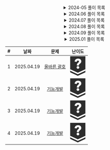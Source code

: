 <div align="center">

<details>
<summary>2024-05 풀이 목록</summary>
  
| #  | 날짜 | 문제 | 난이도 |
|:---:|:---:|:---:|:---:|
| 1 | 2024.05.21 | [스도쿠](https://www.acmicpc.net/problem/2580) | <div align="center" ><img src="https://github.com/mag123c/Codingtest/blob/main/icon/12.svg" /></div> |
| 2 | 2024.05.21 | [N-Queen](https://www.acmicpc.net/problem/9663) | <div align="center"><img src="https://github.com/mag123c/Codingtest/blob/main/icon/12.svg" /></div> |
| 3 | 2024.05.22 | [01타일](https://www.acmicpc.net/problem/1904) | <div align="center"><img src="https://github.com/mag123c/Codingtest/blob/main/icon/8.svg" /></div> |
| 4 | 2024.05.22 | [신나는 함수 실행](https://www.acmicpc.net/problem/9184) | <div align="center"><img src="https://github.com/mag123c/Codingtest/blob/main/icon/9.svg" /></div> |
| 5 | 2024.05.22 | [알고리즘 수업 - 피보나치 수 1](https://www.acmicpc.net/problem/24416) | <div align="center"><img src="https://github.com/mag123c/Codingtest/blob/main/icon/5.svg" /></div> |
| 6 | 2024-05-23 | [연속합](https://www.acmicpc.net/problem/1912) | <div align="center"><img src="https://github.com/mag123c/Codingtest/blob/main/icon/9.svg" /></div> |
| 7 | 2024-05-23 | [포도주 시식](https://www.acmicpc.net/problem/2156) | <div align="center"><img src="https://github.com/mag123c/Codingtest/blob/main/icon/10.svg" /></div> |
| 8 | 2024-05-24 | [쉬운 계단 수](https://www.acmicpc.net/problem/10844) | <div align="center"><img src="https://github.com/mag123c/Codingtest/blob/main/icon/10.svg" /></div> |
| 9 | 2024-05-24 | [가장 긴 증가하는 부분 수열](https://www.acmicpc.net/problem/11053) | <div align="center"><img src="https://github.com/mag123c/Codingtest/blob/main/icon/9.svg" /></div> |
| 10 | 2024-05-24 | [가장 긴 바이토닉 부분 수열](https://www.acmicpc.net/problem/11054) | <div align="center"><img src="https://github.com/mag123c/Codingtest/blob/main/icon/12.svg" /></div> |
| 11 | 2024-05-25 | [평범한 배낭](https://www.acmicpc.net/problem/12865) | <div align="center"><img src="https://github.com/mag123c/Codingtest/blob/main/icon/11.svg" /></div> |
| 12 | 2024-05-26 | [LCS](https://www.acmicpc.net/problem/1958) | <div align="center"><img src="https://github.com/mag123c/Codingtest/blob/main/icon/11.svg" /></div> |
| 13 | 2024-05-27 | [전깃줄](https://www.acmicpc.net/problem/1365) | <div align="center"><img src="https://github.com/mag123c/Codingtest/blob/main/icon/11.svg" /></div> |
| 14 | 2024-05-27 | [수열](https://www.acmicpc.net/problem/1015) | <div align="center"><img src="https://github.com/mag123c/Codingtest/blob/main/icon/8.svg" /></div> |
| 15 | 2024-05-28 | [인간-컴퓨터 상호작용](https://www.acmicpc.net/problem/16139) | <div align="center"><img src="https://github.com/mag123c/Codingtest/blob/main/icon/10.svg" /></div> |
| 16 | 2024-05-28 | [체스판 다시 칠하기 2](https://www.acmicpc.net/problem/25682) | <div align="center"><img src="https://github.com/mag123c/Codingtest/blob/main/icon/11.svg" /></div> |
| 17 | 2024-05-28 | [평균](https://www.acmicpc.net/problem/1546) | <div align="center"><img src="https://github.com/mag123c/Codingtest/blob/main/icon/5.svg" /></div> |
| 18 | 2024-05-28 | [최대공약수와 최소공배수](https://www.acmicpc.net/problem/2609) | <div align="center"><img src="https://github.com/mag123c/Codingtest/blob/main/icon/5.svg" /></div> |
| 19 | 2024-05-28 | [직각삼각형](https://www.acmicpc.net/problem/1711) | <div align="center"><img src="https://github.com/mag123c/Codingtest/blob/main/icon/3.svg" /></div> |
| 20 | 2024-05-28 | [이항 계수 1](https://www.acmicpc.net/problem/11050) | <div align="center"><img src="https://github.com/mag123c/Codingtest/blob/main/icon/5.svg" /></div> |
| 21 | 2024-05-28 | [부녀회장이 될테야](https://www.acmicpc.net/problem/2775) | <div align="center"><img src="https://github.com/mag123c/Codingtest/blob/main/icon/5.svg" /></div> |
| 22 | 2024-05-29 | [Hashing](https://www.acmicpc.net/problem/5053) | <div align="center"><img src="https://github.com/mag123c/Codingtest/blob/main/icon/4.svg" /></div> |
| 23 | 2024-05-29 | [덩치](https://www.acmicpc.net/problem/7568) | <div align="center"><img src="https://github.com/mag123c/Codingtest/blob/main/icon/6.svg" /></div> |
| 24 | 2024-05-29 | [팩토리얼 0의 개수](https://www.acmicpc.net/problem/1676) | <div align="center"><img src="https://github.com/mag123c/Codingtest/blob/main/icon/6.svg" /></div> |
| 25 | 2024-05-29 | [용액](https://www.acmicpc.net/problem/2467) | <div align="center"><img src="https://github.com/mag123c/Codingtest/blob/main/icon/11.svg" /></div> |
| 26 | 2024-05-29 | [주유소](https://www.acmicpc.net/problem/13305) | <div align="center"><img src="https://github.com/mag123c/Codingtest/blob/main/icon/8.svg" /></div> |
| 27 | 2024-05-30 | [색종이 만들기](https://www.acmicpc.net/problem/2630) | <div align="center"><img src="https://github.com/mag123c/Codingtest/blob/main/icon/9.svg" /></div> |
| 28 | 2024-05-30 | [쿼드트리](https://www.acmicpc.net/problem/1992) | <div align="center"><img src="https://github.com/mag123c/Codingtest/blob/main/icon/10.svg" /></div> |
| 29 | 2024-05-30 | [종이의 개수](https://www.acmicpc.net/problem/1780) | <div align="center"><img src="https://github.com/mag123c/Codingtest/blob/main/icon/9.svg" /></div> |
| 30 | 2024-05-30 | [행렬 곱셈](https://www.acmicpc.net/problem/2740) | <div align="center"><img src="https://github.com/mag123c/Codingtest/blob/main/icon/6.svg" /></div> |
| 31 | 2024-05-30 | [행렬 제곱](https://www.acmicpc.net/problem/10830) | <div align="center"><img src="https://github.com/mag123c/Codingtest/blob/main/icon/12.svg" /></div> |
| 32 | 2024-05-31 | [피보나치 수 6](https://www.acmicpc.net/problem/11444) | <div align="center"><img src="https://github.com/mag123c/Codingtest/blob/main/icon/14.svg" /></div> |
| 33 | 2024-05-31 | [공유기 설치](https://www.acmicpc.net/problem/2110) | <div align="center"><img src="https://github.com/mag123c/Codingtest/blob/main/icon/12.svg" /></div> |
| 34 | 2024-05-31 | [2×n 타일링 2](https://www.acmicpc.net/problem/11726) | <div align="center"><img src="https://github.com/mag123c/Codingtest/blob/main/icon/8.svg" /></div> |
| 35 | 2024-05-31 | [헌내기는 친구가 필요해](https://www.acmicpc.net/problem/21736) | <div align="center"><img src="https://github.com/mag123c/Codingtest/blob/main/icon/9.svg" /></div> |
</details>

<details>
<summary>2024.06 풀이 목록</summary>
  
| #  | 날짜 | 문제 | 난이도 |
|:---:|:---:|:---:|:---:|
| 1 | 2024-06-01 | [단지번호붙이기](https://www.acmicpc.net/problem/2667) | <div align="center"><img src="https://github.com/mag123c/Codingtest/blob/main/icon/10.svg" /></div> |
| 2 | 2024-06-02 | [두 수의 합](https://www.acmicpc.net/problem/3273) | <div align="center"><img src="https://github.com/mag123c/Codingtest/blob/main/icon/8.svg" /></div> |
| 3 | 2024-06-02 | [두 용액](https://www.acmicpc.net/problem/2470) | <div align="center"><img src="https://github.com/mag123c/Codingtest/blob/main/icon/11.svg" /></div> |
| 4 | 2024-06-02 | [부분합](https://www.acmicpc.net/problem/1806) | <div align="center"><img src="https://github.com/mag123c/Codingtest/blob/main/icon/12.svg" /></div> |
| 5 | 2024-06-03 | [iCow](https://www.acmicpc.net/problem/6161) | <div align="center"><img src="https://github.com/mag123c/Codingtest/blob/main/icon/6.svg" /></div> |
| 6 | 2024-06-03 | [카잉 달력](https://www.acmicpc.net/problem/6064) | <div align="center"><img src="https://github.com/mag123c/Codingtest/blob/main/icon/10.svg" /></div> |
| 7 | 2024-06-03 | [토마토](https://www.acmicpc.net/problem/7569) | <div align="center"><img src="https://github.com/mag123c/Codingtest/blob/main/icon/11.svg" /></div> |
| 8 | 2024-06-04 | [이중 우선순위 큐](https://www.acmicpc.net/problem/7662) | <div align="center"><img src="https://github.com/mag123c/Codingtest/blob/main/icon/12.svg" /></div> |
| 9 | 2024-06-05 | [과일 탕후루](https://www.acmicpc.net/problem/30804) | <div align="center"><img src="https://github.com/mag123c/Codingtest/blob/main/icon/9.svg" /></div> |
| 10 | 2024-06-06 | [트리 순회](https://www.acmicpc.net/problem/1991) | <div align="center"><img src="https://github.com/mag123c/Codingtest/blob/main/icon/10.svg" /></div> |
| 11 | 2024-06-07 | [팩토리얼](https://www.acmicpc.net/problem/10872) | <div align="center"><img src="https://github.com/mag123c/Codingtest/blob/main/icon/3.svg" /></div> |
| 12 | 2024.06.08 | [숨바꼭질 3](https://www.acmicpc.net/problem/13549) | <div align="center"><img src="https://github.com/mag123c/Codingtest/blob/main/icon/11.svg" /></div> |
| 13 | 2024.06.08 | [알고스팟](https://www.acmicpc.net/problem/1261) | <div align="center"><img src="https://github.com/mag123c/Codingtest/blob/main/icon/12.svg" /></div> |
| 14 | 2024.06.09 | [미로만들기](https://www.acmicpc.net/problem/2665) | <div align="center"><img src="https://github.com/mag123c/Codingtest/blob/main/icon/12.svg" /></div> |
| 15 | 2024.06.09 | [파티](https://www.acmicpc.net/problem/1238) | <div align="center"><img src="https://github.com/mag123c/Codingtest/blob/main/icon/13.svg" /></div> |
| 16 | 2024.06.09 | [파티](https://www.acmicpc.net/problem/1238) | <div align="center"><img src="https://github.com/mag123c/Codingtest/blob/main/icon/13.svg" /></div> |
| 17 | 2024.06.10 | [트리의 지름](https://www.acmicpc.net/problem/1167) | <div align="center"><img src="https://github.com/mag123c/Codingtest/blob/main/icon/14.svg" /></div> |
| 18 | 2024.06.11 | [최단경로](https://www.acmicpc.net/problem/1753) | <div align="center"><img src="https://github.com/mag123c/Codingtest/blob/main/icon/12.svg" /></div> |
| 19 | 2024.06.12 | [가장 긴 증가하는 부분 수열 2](https://www.acmicpc.net/problem/12015) | <div align="center"><img src="https://github.com/mag123c/Codingtest/blob/main/icon/14.svg" /></div> |
| 20 | 2024.06.12 | [가장 긴 증가하는 부분 수열 3](https://www.acmicpc.net/problem/12738) | <div align="center"><img src="https://github.com/mag123c/Codingtest/blob/main/icon/14.svg" /></div> |
| 21 | 2024.06.12 | [가장 긴 증가하는 부분 수열 4](https://www.acmicpc.net/problem/14002) | <div align="center"><img src="https://github.com/mag123c/Codingtest/blob/main/icon/12.svg" /></div> |
| 22 | 2024.06.13 | [트리의 지름](https://www.acmicpc.net/problem/1167) | <div align="center"><img src="https://github.com/mag123c/Codingtest/blob/main/icon/12.svg" /></div> |
| 23 | 2024.06.14 | [타임머신](https://www.acmicpc.net/problem/1440) | <div align="center"><img src="https://github.com/mag123c/Codingtest/blob/main/icon/12.svg" /></div> |
| 24 | 2024.06.14 | [웜홀](https://www.acmicpc.net/problem/1865) | <div align="center"><img src="https://github.com/mag123c/Codingtest/blob/main/icon/13.svg" /></div> |
| 25 | 2024.06.15 | [벽 부수고 이동하기](https://www.acmicpc.net/problem/2206) | <div align="center"><img src="https://github.com/mag123c/Codingtest/blob/main/icon/13.svg" /></div> |
| 26 | 2024.06.16 | [플로이드](https://www.acmicpc.net/problem/6091) | <div align="center"><img src="https://github.com/mag123c/Codingtest/blob/main/icon/12.svg" /></div> |
| 27 | 2024.06.16 | [TV 크기](https://www.acmicpc.net/problem/1297) | <div align="center"><img src="https://github.com/mag123c/Codingtest/blob/main/icon/4.svg" /></div> |
| 28 | 2024.06.16 | [오각형, 오각형, 오각형…](https://www.acmicpc.net/problem/1964) | <div align="center"><img src="https://github.com/mag123c/Codingtest/blob/main/icon/4.svg" /></div> |
| 29 | 2024.06.16 | [평점 변환](https://www.acmicpc.net/problem/31799) | <div align="center"><img src="https://github.com/mag123c/Codingtest/blob/main/icon/6.svg" /></div> |
| 30 | 2024.06.16 | [Trip Odometer](https://www.acmicpc.net/problem/2765) | <div align="center"><img src="https://github.com/mag123c/Codingtest/blob/main/icon/6.svg" /></div> |
| 31 | 2024.06.16 | [차집합](https://www.acmicpc.net/problem/1269) | <div align="center"><img src="https://github.com/mag123c/Codingtest/blob/main/icon/7.svg" /></div> |
| 32 | 2024.06.16 | [회전하는 큐](https://www.acmicpc.net/problem/1021) | <div align="center"><img src="https://github.com/mag123c/Codingtest/blob/main/icon/8.svg" /></div> |
| 33 | 2024.06.17 | [tomo](https://www.acmicpc.net/problem/1172) | <div align="center"><img src="https://github.com/mag123c/Codingtest/blob/main/icon/8.svg" /></div> |
| 34 | 2024.06.17 | [생태학](https://www.acmicpc.net/problem/4358) | <div align="center"><img src="https://github.com/mag123c/Codingtest/blob/main/icon/9.svg" /></div> |
| 35 | 2024.06.17 | [웜홀](https://www.acmicpc.net/problem/1865) | <div align="center"><img src="https://github.com/mag123c/Codingtest/blob/main/icon/13.svg" /></div> |
| 36 | 2024.06.18 | [후위 표기식](https://www.acmicpc.net/problem/1918) | <div align="center"><img src="https://github.com/mag123c/Codingtest/blob/main/icon/14.svg" /></div> |
| 37 | 2024.06.19 | [내려가기](https://www.acmicpc.net/problem/2096) | <div align="center"><img src="https://github.com/mag123c/Codingtest/blob/main/icon/11.svg" /></div> |
| 38 | 2024.06.20 | [치킨 배달](https://www.acmicpc.net/problem/15686) | <div align="center"><img src="https://github.com/mag123c/Codingtest/blob/main/icon/11.svg" /></div> |
| 39 | 2024.06.20 | [파이프 옮기기 1](https://www.acmicpc.net/problem/17070) | <div align="center"><img src="https://github.com/mag123c/Codingtest/blob/main/icon/11.svg" /></div> |
| 40 | 2024.06.21 | [전깃줄 - 2](https://www.acmicpc.net/problem/1365) | <div align="center"><img src="https://github.com/mag123c/Codingtest/blob/main/icon/16.svg" /></div> |
| 41 | 2024.06.22 | [알파벳](https://www.acmicpc.net/problem/1262) | <div align="center"><img src="https://github.com/mag123c/Codingtest/blob/main/icon/12.svg" /></div> |
| 42 | 2024.06.23 | [별 찍기 - 11](https://www.acmicpc.net/problem/2438) | <div align="center"><img src="https://github.com/mag123c/Codingtest/blob/main/icon/12.svg" /></div> |
| 43 | 2024.06.23 | [문자열 폭발](https://www.acmicpc.net/problem/9935) | <div align="center"><img src="https://github.com/mag123c/Codingtest/blob/main/icon/12.svg" /></div> |
| 44 | 2024.06.24 | [이진 검색 트리](https://www.acmicpc.net/problem/1539) | <div align="center"><img src="https://github.com/mag123c/Codingtest/blob/main/icon/12.svg" /></div> |
| 45 | 2024.06.24 | [치즈](https://www.acmicpc.net/problem/2636) | <div align="center"><img src="https://github.com/mag123c/Codingtest/blob/main/icon/13.svg" /></div> |
| 46 | 2024.06.25 | [숨바꼭질 2](https://www.acmicpc.net/problem/12851) | <div align="center"><img src="https://github.com/mag123c/Codingtest/blob/main/icon/12.svg" /></div> |
| 47 | 2024.06.26 | [제리와 톰](https://www.acmicpc.net/problem/16430) | <div align="center"><img src="https://github.com/mag123c/Codingtest/blob/main/icon/1.svg" /></div> |
| 48 | 2024.06.26 | [조교는 새디스트야!!](https://www.acmicpc.net/problem/14656) | <div align="center"><img src="https://github.com/mag123c/Codingtest/blob/main/icon/3.svg" /></div> |
| 49 | 2024.06.26 | [미아 노트](https://www.acmicpc.net/problem/20114) | <div align="center"><img src="https://github.com/mag123c/Codingtest/blob/main/icon/6.svg" /></div> |
| 50 | 2024.06.28 | [멘토와 멘티](https://www.acmicpc.net/problem/26265) | <div align="center"><img src="https://github.com/mag123c/Codingtest/blob/main/icon/6.svg" /></div> |
| 51 | 2024.06.29 | [단어 개수 세기](https://www.acmicpc.net/problem/19844) | <div align="center"><img src="https://github.com/mag123c/Codingtest/blob/main/icon/7.svg" /></div> |
| 52 | 2024.06.29 | [재귀함수가 뭔가요?](https://www.acmicpc.net/problem/17478) | <div align="center"><img src="https://github.com/mag123c/Codingtest/blob/main/icon/6.svg" /></div> |
| 53 | 2024.06.29 | [뒤집어진 소수](https://www.acmicpc.net/problem/10859) | <div align="center"><img src="https://github.com/mag123c/Codingtest/blob/main/icon/9.svg" /></div> |
| 54 | 2024.06.30 | [스케이트 연습](https://www.acmicpc.net/problem/28324) | <div align="center"><img src="https://github.com/mag123c/Codingtest/blob/main/icon/7.svg" /></div> |
| 55 | 2024.06.30 | [스케이트 연습](https://www.acmicpc.net/problem/28324) | <div align="center"><img src="https://github.com/mag123c/Codingtest/blob/main/icon/7.svg" /></div> |

</details>

<details>
<summary>2024.07 풀이 목록</summary>
  
| #  | 날짜 | 문제 | 난이도 |
|:---:|:---:|:---:|:---:|
| 1 | 2024.07.01 | [부당한 퍼즐](https://www.acmicpc.net/problem/15501) | <div align="center"><img src="https://github.com/mag123c/Codingtest/blob/main/icon/9.svg" /></div> |
| 2 | 2024.07.01 | [최소비용 구하기 2](https://www.acmicpc.net/problem/11779) | <div align="center"><img src="https://github.com/mag123c/Codingtest/blob/main/icon/13.svg" /></div> |
| 3 | 2024.07.02 | [서강그라운드](https://www.acmicpc.net/problem/14938) | <div align="center"><img src="https://github.com/mag123c/Codingtest/blob/main/icon/12.svg" /></div> |
| 4 | 2024.07.02 | [미세먼지 안녕!](https://www.acmicpc.net/problem/17144) | <div align="center"><img src="https://github.com/mag123c/Codingtest/blob/main/icon/12.svg" /></div> |
| 5 | 2024.07.03 | [아기 상어](https://www.acmicpc.net/problem/16236) | <div align="center"><img src="https://github.com/mag123c/Codingtest/blob/main/icon/13.svg" /></div> |
| 6 | 2024.07.04 | [가변 배열](https://www.acmicpc.net/problem/29729) | <div align="center"><img src="https://github.com/mag123c/Codingtest/blob/main/icon/3.svg" /></div> |
| 7 | 2024.07.05 | [돌 게임](https://www.acmicpc.net/problem/9655) | <div align="center"><img src="https://github.com/mag123c/Codingtest/blob/main/icon/6.svg" /></div> |
| 8 | 2024.07.05 | [Base Conversion](https://www.acmicpc.net/problem/6361) | <div align="center"><img src="https://github.com/mag123c/Codingtest/blob/main/icon/6.svg" /></div> |
| 9 | 2024.07.05 | [에라토스테네스의 체](https://www.acmicpc.net/problem/2960) | <div align="center"><img src="https://github.com/mag123c/Codingtest/blob/main/icon/7.svg" /></div> |
| 10 | 2024.07.06 | [피카츄가 낸 어려운 문제](https://www.acmicpc.net/problem/16488) | <div align="center"><img src="https://github.com/mag123c/Codingtest/blob/main/icon/7.svg" /></div> |
| 11 | 2024.07.07 | [꿍의 여친 만들기](https://www.acmicpc.net/problem/11101) | <div align="center"><img src="https://github.com/mag123c/Codingtest/blob/main/icon/9.svg" /></div> |
| 12 | 2024.07.08 | [연구소](https://www.acmicpc.net/problem/14502) | <div align="center"><img src="https://github.com/mag123c/Codingtest/blob/main/icon/12.svg" /></div> |
| 13 | 2024.07.09 | [Σ](https://www.acmicpc.net/problem/13172) | <div align="center"><img src="https://github.com/mag123c/Codingtest/blob/main/icon/12.svg" /></div> |
| 14 | 2024.07.10 | [조별과제를 하려는데 조장이 사라졌다](https://www.acmicpc.net/problem/15727) | <div align="center"><img src="https://github.com/mag123c/Codingtest/blob/main/icon/1.svg" /></div> |
| 15 | 2024.07.10 | [공 포장하기](https://www.acmicpc.net/problem/12981) | <div align="center"><img src="https://github.com/mag123c/Codingtest/blob/main/icon/7.svg" /></div> |
| 16 | 2024.07.11 | [프로그래밍 대회 전용 부지](https://www.acmicpc.net/problem/9414) | <div align="center"><img src="https://github.com/mag123c/Codingtest/blob/main/icon/7.svg" /></div> |
| 17 | 2024.07.11 | [별 찍기 - 19](https://www.acmicpc.net/problem/2438) | <div align="center"><img src="https://github.com/mag123c/Codingtest/blob/main/icon/7.svg" /></div> |
| 18 | 2024.07.12 | [최소 스패닝 트리](https://www.acmicpc.net/problem/1197) | <div align="center"><img src="https://github.com/mag123c/Codingtest/blob/main/icon/12.svg" /></div> |
| 19 | 2024.07.13 | [집합의 표현](https://www.acmicpc.net/problem/1717) | <div align="center"><img src="https://github.com/mag123c/Codingtest/blob/main/icon/11.svg" /></div> |
| 20 | 2024.07.14 | [여행 가자](https://www.acmicpc.net/problem/1976) | <div align="center"><img src="https://github.com/mag123c/Codingtest/blob/main/icon/12.svg" /></div> |
| 21 | 2024.07.14 | [친구 네트워크](https://www.acmicpc.net/problem/4195) | <div align="center"><img src="https://github.com/mag123c/Codingtest/blob/main/icon/14.svg" /></div> |
| 22 | 2024.07.14 | [사이클 게임](https://www.acmicpc.net/problem/20040) | <div align="center"><img src="https://github.com/mag123c/Codingtest/blob/main/icon/12.svg" /></div> |
| 23 | 2024.07.15 | [상근이의 여행](https://www.acmicpc.net/problem/9372) | <div align="center"><img src="https://github.com/mag123c/Codingtest/blob/main/icon/7.svg" /></div> |
| 24 | 2024.07.16 | [약수들의 합](https://www.acmicpc.net/problem/9506) | <div align="center"><img src="https://github.com/mag123c/Codingtest/blob/main/icon/5.svg" /></div> |
| 25 | 2024.07.17 | [전력난](https://www.acmicpc.net/problem/6497) | <div align="center"><img src="https://github.com/mag123c/Codingtest/blob/main/icon/12.svg" /></div> |
| 26 | 2024.07.18 | [우주신과의 교감](https://www.acmicpc.net/problem/1774) | <div align="center"><img src="https://github.com/mag123c/Codingtest/blob/main/icon/13.svg" /></div> |
| 27 | 2024.07.19 | [별자리 만들기](https://www.acmicpc.net/problem/4386) | <div align="center"><img src="https://github.com/mag123c/Codingtest/blob/main/icon/13.svg" /></div> |
| 28 | 2024.07.20 | [다리 만들기 2](https://www.acmicpc.net/problem/17472) | <div align="center"><img src="https://github.com/mag123c/Codingtest/blob/main/icon/15.svg" /></div> |
| 29 | 2024.07.21 | [수 나누기 게임](https://www.acmicpc.net/problem/27172) | <div align="center"><img src="https://github.com/mag123c/Codingtest/blob/main/icon/11.svg" /></div> |
| 30 | 2024.07.22 | [ACM Craft](https://www.acmicpc.net/problem/1005) | <div align="center"><img src="https://github.com/mag123c/Codingtest/blob/main/icon/13.svg" /></div> |
| 31 | 2024.07.23 | [다각형의 면적](https://www.acmicpc.net/problem/2166) | <div align="center"><img src="https://github.com/mag123c/Codingtest/blob/main/icon/11.svg" /></div> |
| 32 | 2024.07.24 | [트리와 쿼리](https://www.acmicpc.net/problem/1921) | <div align="center"><img src="https://github.com/mag123c/Codingtest/blob/main/icon/11.svg" /></div> |
| 33 | 2024.07.25 | [삼각형](https://www.acmicpc.net/problem/1061) | <div align="center"><img src="https://github.com/mag123c/Codingtest/blob/main/icon/1.svg" /></div> |
| 34 | 2024.07.26 | [도시 분할 계획](https://www.acmicpc.net/problem/1647) | <div align="center"><img src="https://github.com/mag123c/Codingtest/blob/main/icon/12.svg" /></div> |
| 35 | 2024.07.27 | [새](https://www.acmicpc.net/problem/1424) | <div align="center"><img src="https://github.com/mag123c/Codingtest/blob/main/icon/4.svg" /></div> |
| 36 | 2024.07.28 | [보석 도둑](https://www.acmicpc.net/problem/1202) | <div align="center"><img src="https://github.com/mag123c/Codingtest/blob/main/icon/14.svg" /></div> |
| 37 | 2024.07.28 | [소수의 연속합](https://www.acmicpc.net/problem/1644) | <div align="center"><img src="https://github.com/mag123c/Codingtest/blob/main/icon/13.svg" /></div> |
| 38 | 2024.07.29 | [두 배열의 합](https://www.acmicpc.net/problem/2143) | <div align="center"><img src="https://github.com/mag123c/Codingtest/blob/main/icon/13.svg" /></div> |
| 39 | 2024.07.29 | [문제집](https://www.acmicpc.net/problem/1766) | <div align="center"><img src="https://github.com/mag123c/Codingtest/blob/main/icon/14.svg" /></div> |
| 40 | 2024.07.30 | [스도쿠](https://www.acmicpc.net/problem/1840) | <div align="center"><img src="https://github.com/mag123c/Codingtest/blob/main/icon/12.svg" /></div> |
| 41 | 2024.07.30 | [줄 세우기](https://www.acmicpc.net/problem/1681) | <div align="center"><img src="https://github.com/mag123c/Codingtest/blob/main/icon/13.svg" /></div> |
| 42 | 2024.07.31 | [LCS 2](https://www.acmicpc.net/problem/9252) | <div align="center"><img src="https://github.com/mag123c/Codingtest/blob/main/icon/12.svg" /></div> |
</details>

<details>
<summary>2024.08 풀이 목록</summary>
  
| #  | 날짜 | 문제 | 난이도 |
|:---:|:---:|:---:|:---:|
| 1 | 2024.08.01 | [텀 프로젝트](https://www.acmicpc.net/problem/9466) | <div align="center"><img src="https://github.com/mag123c/Codingtest/blob/main/icon/13.svg" /></div> |
| 2 | 2024.08.01 | [음악프로그램](https://www.acmicpc.net/problem/2623) | <div align="center"><img src="https://github.com/mag123c/Codingtest/blob/main/icon/13.svg" /></div> |
| 3 | 2024.08.02 | [HI-ARC=?](https://www.acmicpc.net/problem/1172) | <div align="center"><img src="https://github.com/mag123c/Codingtest/blob/main/icon/1.svg" /></div> |
| 4 | 2024.08.03 | [RGB거리 2](https://www.acmicpc.net/problem/17404) | <div align="center"><img src="https://github.com/mag123c/Codingtest/blob/main/icon/12.svg" /></div> |
| 5 | 2024.08.04 | [팰린드롬?](https://www.acmicpc.net/problem/10942) | <div align="center"><img src="https://github.com/mag123c/Codingtest/blob/main/icon/12.svg" /></div> |
| 6 | 2024.08.04 | [할로윈의 양아치](https://www.acmicpc.net/problem/20303) | <div align="center"><img src="https://github.com/mag123c/Codingtest/blob/main/icon/13.svg" /></div> |
| 7 | 2024.08.04 | [피리 부는 사나이](https://www.acmicpc.net/problem/16724) | <div align="center"><img src="https://github.com/mag123c/Codingtest/blob/main/icon/13.svg" /></div> |
| 8 | 2024.08.04 | [표 편집](null) | <div align="center"><img src="https://github.com/mag123c/Codingtest/blob/main/icon/0.svg" /></div> |
| 9 | 2024.08.05 | [부분 문자열](https://www.acmicpc.net/problem/1479) | <div align="center"><img src="https://github.com/mag123c/Codingtest/blob/main/icon/6.svg" /></div> |
| 10 | 2024.08.06 | [상품의 주인은?](https://www.acmicpc.net/problem/24509) | <div align="center"><img src="https://github.com/mag123c/Codingtest/blob/main/icon/6.svg" /></div> |
| 11 | 2024.08.07 | [소수](https://www.acmicpc.net/problem/1017) | <div align="center"><img src="https://github.com/mag123c/Codingtest/blob/main/icon/4.svg" /></div> |
| 12 | 2024.08.09 | [The candy war](https://www.acmicpc.net/problem/9037) | <div align="center"><img src="https://github.com/mag123c/Codingtest/blob/main/icon/6.svg" /></div> |
| 13 | 2024.08.10 | [피보나치 더하기](https://www.acmicpc.net/problem/30824) | <div align="center"><img src="https://github.com/mag123c/Codingtest/blob/main/icon/8.svg" /></div> |
| 14 | 2024.08.10 | [아침 태권도](https://www.acmicpc.net/problem/29197) | <div align="center"><img src="https://github.com/mag123c/Codingtest/blob/main/icon/9.svg" /></div> |
| 15 | 2024.08.11 | [행렬 곱셈 순서](https://www.acmicpc.net/problem/11049) | <div align="center"><img src="https://github.com/mag123c/Codingtest/blob/main/icon/13.svg" /></div> |
| 16 | 2024.08.13 | [창고지기](https://www.acmicpc.net/problem/31844) | <div align="center"><img src="https://github.com/mag123c/Codingtest/blob/main/icon/4.svg" /></div> |
| 17 | 2024.08.15 | [새로운 달력 (Small)](https://www.acmicpc.net/problem/12437) | <div align="center"><img src="https://github.com/mag123c/Codingtest/blob/main/icon/6.svg" /></div> |
| 18 | 2024.08.16 | [옷걸이](https://www.acmicpc.net/problem/23816) | <div align="center"><img src="https://github.com/mag123c/Codingtest/blob/main/icon/5.svg" /></div> |
| 19 | 2024.08.16 | [Contact](https://www.acmicpc.net/problem/1013) | <div align="center"><img src="https://github.com/mag123c/Codingtest/blob/main/icon/11.svg" /></div> |
| 20 | 2024.08.16 | [제곱수 찾기](https://www.acmicpc.net/problem/1025) | <div align="center"><img src="https://github.com/mag123c/Codingtest/blob/main/icon/11.svg" /></div> |
| 21 | 2024.08.17 | [물병](https://www.acmicpc.net/problem/1052) | <div align="center"><img src="https://github.com/mag123c/Codingtest/blob/main/icon/11.svg" /></div> |
| 22 | 2024.08.18 | [차트](https://www.acmicpc.net/problem/1239) | <div align="center"><img src="https://github.com/mag123c/Codingtest/blob/main/icon/11.svg" /></div> |
| 23 | 2024.08.19 | [색칠 1](https://www.acmicpc.net/problem/1117) | <div align="center"><img src="https://github.com/mag123c/Codingtest/blob/main/icon/11.svg" /></div> |
| 24 | 2024.08.20 | [단어 만들기](https://www.acmicpc.net/problem/1148) | <div align="center"><img src="https://github.com/mag123c/Codingtest/blob/main/icon/11.svg" /></div> |
| 25 | 2024.08.22 | [언더프라임](https://www.acmicpc.net/problem/1124) | <div align="center"><img src="https://github.com/mag123c/Codingtest/blob/main/icon/10.svg" /></div> |
| 26 | 2024.08.23 | [다음 팰린드롬 수](https://www.acmicpc.net/problem/1334) | <div align="center"><img src="https://github.com/mag123c/Codingtest/blob/main/icon/11.svg" /></div> |
| 27 | 2024.08.24 | [부분 삼각 수열](https://www.acmicpc.net/problem/1548) | <div align="center"><img src="https://github.com/mag123c/Codingtest/blob/main/icon/11.svg" /></div> |
| 28 | 2024.08.25 | [IBM 빼기 1](https://www.acmicpc.net/problem/6321) | <div align="center"><img src="https://github.com/mag123c/Codingtest/blob/main/icon/3.svg" /></div> |
| 29 | 2024.08.26 | [직각삼각형](https://www.acmicpc.net/problem/1711) | <div align="center"><img src="https://github.com/mag123c/Codingtest/blob/main/icon/11.svg" /></div> |
| 30 | 2024.08.27 | [수열의 합](https://www.acmicpc.net/problem/1024) | <div align="center"><img src="https://github.com/mag123c/Codingtest/blob/main/icon/9.svg" /></div> |
| 31 | 2024.08.28 | [SciComLove (2024)](https://www.acmicpc.net/problem/31746) | <div align="center"><img src="https://github.com/mag123c/Codingtest/blob/main/icon/2.svg" /></div> |
| 32 | 2024.08.28 | [2018 연세대학교 프로그래밍 경진대회](https://www.acmicpc.net/problem/15667) | <div align="center"><img src="https://github.com/mag123c/Codingtest/blob/main/icon/3.svg" /></div> |
| 33 | 2024.08.28 | [뒤집힌 덧셈](https://www.acmicpc.net/problem/1357) | <div align="center"><img src="https://github.com/mag123c/Codingtest/blob/main/icon/5.svg" /></div> |
| 34 | 2024.08.29 | [디지털시계](https://www.acmicpc.net/problem/1942) | <div align="center"><img src="https://github.com/mag123c/Codingtest/blob/main/icon/5.svg" /></div> |
| 35 | 2024.08.29 | [UCPC는 무엇의 약자일까?](https://www.acmicpc.net/problem/15904) | <div align="center"><img src="https://github.com/mag123c/Codingtest/blob/main/icon/6.svg" /></div> |
| 36 | 2024.08.29 | [인공 원소](https://www.acmicpc.net/problem/26162) | <div align="center"><img src="https://github.com/mag123c/Codingtest/blob/main/icon/6.svg" /></div> |
| 37 | 2024.08.30 | [간판](https://www.acmicpc.net/problem/5534) | <div align="center"><img src="https://github.com/mag123c/Codingtest/blob/main/icon/7.svg" /></div> |
| 38 | 2024.08.31 | [부분수열의 합](https://www.acmicpc.net/problem/1182) | <div align="center"><img src="https://github.com/mag123c/Codingtest/blob/main/icon/9.svg" /></div> |
</details>

<details>
<summary>2024.09 풀이 목록</summary>
  
| #  | 날짜 | 문제 | 난이도 |
|:---:|:---:|:---:|:---:|
| 1 | 2024.09.01 | [트리 긋기](https://www.acmicpc.net/problem/29757) | <div align="center"><img src="https://github.com/mag123c/Codingtest/blob/main/icon/9.svg" /></div> |
| 2 | 2024.09.02 | [숫자 정사각형](null) | <div align="center"><img src="https://github.com/mag123c/Codingtest/blob/main/icon/8.svg" /></div> |
| 3 | 2024.09.02 | [터렛](https://www.acmicpc.net/problem/1002) | <div align="center"><img src="https://github.com/mag123c/Codingtest/blob/main/icon/8.svg" /></div> |
| 4 | 2024.09.04 | [11월 11일](https://www.acmicpc.net/problem/25286) | <div align="center"><img src="https://github.com/mag123c/Codingtest/blob/main/icon/3.svg" /></div> |
| 5 | 2024.09.04 | [날짜 계산](https://www.acmicpc.net/problem/1476) | <div align="center"><img src="https://github.com/mag123c/Codingtest/blob/main/icon/6.svg" /></div> |
| 6 | 2024.09.05 | [트리 만들기](https://www.acmicpc.net/problem/1839) | <div align="center"><img src="https://github.com/mag123c/Codingtest/blob/main/icon/7.svg" /></div> |
| 7 | 2024.09.06 | [야근](https://www.acmicpc.net/problem/14402) | <div align="center"><img src="https://github.com/mag123c/Codingtest/blob/main/icon/7.svg" /></div> |
| 8 | 2024.09.09 | [감소하는 수](https://www.acmicpc.net/problem/1038) | <div align="center"><img src="https://github.com/mag123c/Codingtest/blob/main/icon/11.svg" /></div> |
| 9 | 2024.09.11 | [나부 함대 데이터](https://www.acmicpc.net/problem/9654) | <div align="center"><img src="https://github.com/mag123c/Codingtest/blob/main/icon/1.svg" /></div> |
| 10 | 2024.09.13 | [2진수 뒤집기](https://www.acmicpc.net/problem/11179) | <div align="center"><img src="https://github.com/mag123c/Codingtest/blob/main/icon/5.svg" /></div> |
| 11 | 2024.09.13 | [나이트 투어](https://www.acmicpc.net/problem/1331) | <div align="center"><img src="https://github.com/mag123c/Codingtest/blob/main/icon/7.svg" /></div> |
| 12 | 2024.09.13 | [숫자세는 양 (Large)](https://www.acmicpc.net/problem/14382) | <div align="center"><img src="https://github.com/mag123c/Codingtest/blob/main/icon/7.svg" /></div> |
| 13 | 2024.09.14 | [고층 건물](https://www.acmicpc.net/problem/1027) | <div align="center"><img src="https://github.com/mag123c/Codingtest/blob/main/icon/12.svg" /></div> |
| 14 | 2024.09.15 | [램프](https://www.acmicpc.net/problem/1034) | <div align="center"><img src="https://github.com/mag123c/Codingtest/blob/main/icon/12.svg" /></div> |
| 15 | 2024.09.17 | [Dance Dance Revolution](https://www.acmicpc.net/problem/2342) | <div align="center"><img src="https://github.com/mag123c/Codingtest/blob/main/icon/13.svg" /></div> |
| 16 | 2024.09.18 | [미로만들기](https://www.acmicpc.net/problem/2665) | <div align="center"><img src="https://github.com/mag123c/Codingtest/blob/main/icon/12.svg" /></div> |
| 17 | 2024.09.19 | [킹](https://www.acmicpc.net/problem/1063) | <div align="center"><img src="https://github.com/mag123c/Codingtest/blob/main/icon/8.svg" /></div> |
| 18 | 2024.09.20 | [행렬](https://www.acmicpc.net/problem/1080) | <div align="center"><img src="https://github.com/mag123c/Codingtest/blob/main/icon/10.svg" /></div> |
| 19 | 2024.09.21 | [팔](https://www.acmicpc.net/problem/1105) | <div align="center"><img src="https://github.com/mag123c/Codingtest/blob/main/icon/10.svg" /></div> |
</details>

<details>
<summary>2025.01 풀이 목록</summary>
| #  | 날짜 | 문제 | 난이도 |
|:---:|:---:|:---:|:---:|
| 1 | 2025.01.24 | [최댓값](https://www.acmicpc.net/problem/2357) | <div align="center"><img src="https://github.com/mag123c/Codingtest/blob/main/icon/3.svg" /></div> |
| 2 | 2025.01.24 | [최빈값 구하기](null) | <div align="center"><img src="https://github.com/mag123c/Codingtest/blob/main/icon/0.svg" /></div> |
</details>

| #  | 날짜 | 문제 | 난이도 |
|:---:|:---:|:---:|:---:|
| 1 | 2025.04.19 | [올바른 괄호](https://www.acmicpc.net/problem/3012) | <div align="center"><img src="https://github.com/mag123c/Codingtest/blob/main/icon/0.svg" /></div> |
| 2 | 2025.04.19 | [기능개발](null) | <div align="center"><img src="https://github.com/mag123c/Codingtest/blob/main/icon/0.svg" /></div> |
| 3 | 2025.04.19 | [기능개발](null) | <div align="center"><img src="https://github.com/mag123c/Codingtest/blob/main/icon/0.svg" /></div> |
| 4 | 2025.04.19 | [기능개발](null) | <div align="center"><img src="https://github.com/mag123c/Codingtest/blob/main/icon/0.svg" /></div> |